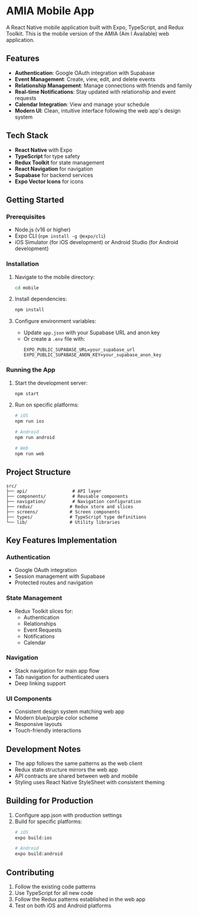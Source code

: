 # AMIA Mobile App

A React Native mobile application built with Expo, TypeScript, and Redux Toolkit. This is the mobile version of the AMIA (Am I Available) web application.

## Features

- **Authentication**: Google OAuth integration with Supabase
- **Event Management**: Create, view, edit, and delete events
- **Relationship Management**: Manage connections with friends and family
- **Real-time Notifications**: Stay updated with relationship and event requests
- **Calendar Integration**: View and manage your schedule
- **Modern UI**: Clean, intuitive interface following the web app's design system

## Tech Stack

- **React Native** with Expo
- **TypeScript** for type safety
- **Redux Toolkit** for state management
- **React Navigation** for navigation
- **Supabase** for backend services
- **Expo Vector Icons** for icons

## Getting Started

### Prerequisites

- Node.js (v16 or higher)
- Expo CLI (`npm install -g @expo/cli`)
- iOS Simulator (for iOS development) or Android Studio (for Android development)

### Installation

1. Navigate to the mobile directory:
   ```bash
   cd mobile
   ```

2. Install dependencies:
   ```bash
   npm install
   ```

3. Configure environment variables:
   - Update `app.json` with your Supabase URL and anon key
   - Or create a `.env` file with:
     ```
     EXPO_PUBLIC_SUPABASE_URL=your_supabase_url
     EXPO_PUBLIC_SUPABASE_ANON_KEY=your_supabase_anon_key
     ```

### Running the App

1. Start the development server:
   ```bash
   npm start
   ```

2. Run on specific platforms:
   ```bash
   # iOS
   npm run ios
   
   # Android
   npm run android
   
   # Web
   npm run web
   ```

## Project Structure

```
src/
├── api/                 # API layer
├── components/          # Reusable components
├── navigation/          # Navigation configuration
├── redux/              # Redux store and slices
├── screens/            # Screen components
├── types/              # TypeScript type definitions
└── lib/                # Utility libraries
```

## Key Features Implementation

### Authentication
- Google OAuth integration
- Session management with Supabase
- Protected routes and navigation

### State Management
- Redux Toolkit slices for:
  - Authentication
  - Relationships
  - Event Requests
  - Notifications
  - Calendar

### Navigation
- Stack navigation for main app flow
- Tab navigation for authenticated users
- Deep linking support

### UI Components
- Consistent design system matching web app
- Modern blue/purple color scheme
- Responsive layouts
- Touch-friendly interactions

## Development Notes

- The app follows the same patterns as the web client
- Redux state structure mirrors the web app
- API contracts are shared between web and mobile
- Styling uses React Native StyleSheet with consistent theming

## Building for Production

1. Configure app.json with production settings
2. Build for specific platforms:
   ```bash
   # iOS
   expo build:ios
   
   # Android
   expo build:android
   ```

## Contributing

1. Follow the existing code patterns
2. Use TypeScript for all new code
3. Follow the Redux patterns established in the web app
4. Test on both iOS and Android platforms